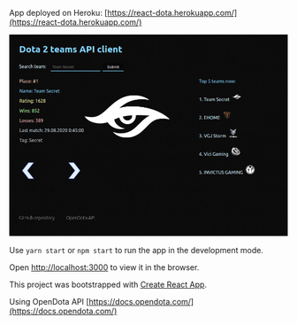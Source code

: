 App deployed on Heroku: [https://react-dota.herokuapp.com/](https://react-dota.herokuapp.com/)

![screenshot](https://raw.githubusercontent.com/lxnewayfarer/react-dota/master/img.jpg)

Use `yarn start` or `npm start` to run the app in the development mode.

Open [http://localhost:3000](http://localhost:3000) to view it in the browser.


This project was bootstrapped with [Create React App](https://github.com/facebook/create-react-app).

Using OpenDota API [https://docs.opendota.com/](https://docs.opendota.com/)
